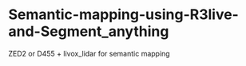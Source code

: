 # Semantic-mapping-using-R3live-and-Segment_anything
ZED2 or D455 + livox_lidar for semantic mapping
